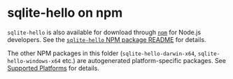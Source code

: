 # sqlite-hello on npm

`sqlite-hello` is also available for download through [`npm`](https://www.npmjs.com/) for Node.js developers. See the [`sqlite-hello` NPM package README](./sqlite-hello/README.md) for details.

The other NPM packages in this folder (`sqlite-hello-darwin-x64`, `sqlite-hello-windows-x64` etc.) are autogenerated platform-specific packages. See [Supported Platforms](./sqlite-hello/README.md#supported-platforms) for details.
